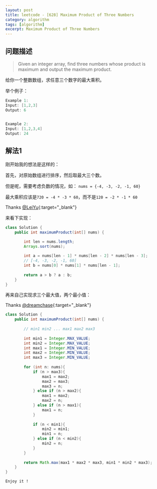 ```yaml
---
layout: post
title: leetcode - [628] Maximum Product of Three Numbers
category: algorithm
tags: [algorithm]
excerpt: Maximum Product of Three Numbers
---
```


## 问题描述  

> Given an integer array, find three numbers whose product is maximum and output the maximum product.  

给你一个整数数组，求任意三个数字的最大乘积。  

举个例子：  

``` java
Example 1:
Input: [1,2,3]
Output: 6
 

Example 2:
Input: [1,2,3,4]
Output: 24
```


## 解法1  

刚开始我的想法是这样的：  

首先，对原始数组进行排序，然后取最大三个数。  

但是呢，需要考虑负数的情况，如： `nums = {-4, -3, -2, -1, 60}`  

最大乘积应该是`720 = -4 * -3 * 60`，而不是`120 = -2 * -1 * 60`  

Thanks [@LeiYu](https://leetcode.com/problems/maximum-product-of-three-numbers/discuss/104755/Java-Easy-AC...){:target="_blank"}  

来看下实现：  


``` java
class Solution {
    public int maximumProduct(int[] nums) {

        int len = nums.length;
        Arrays.sort(nums);
        
        int a = nums[len - 1] * nums[len - 2] * nums[len - 3];
        // [-4, -3, -2, -1, 60]
        int b = nums[0] * nums[1] * nums[len - 1];
        
        return a > b ? a : b;
    }
}
```

再来自己实现求三个最大值，两个最小值：  

Thanks [@dreamchase](https://leetcode.com/problems/maximum-product-of-three-numbers/discuss/104729/Java-O(1)-space-O(n)-time-solution-beat-100){:target="_blank"}  

``` java
class Solution {
    public int maximumProduct(int[] nums) {
        
        // min1 min2 ... max1 max2 max3
        
        int min1 = Integer.MAX_VALUE;
        int min2 = Integer.MAX_VALUE;
        int max1 = Integer.MIN_VALUE;
        int max2 = Integer.MIN_VALUE;
        int max3 = Integer.MIN_VALUE;
        
        for (int n: nums){
            if (n > max3){
                max1 = max2;
                max2 = max3;
                max3 = n;
            } else if (n > max2){
                max1 = max2;
                max2 = n;
            } else if (n > max1){
                max1 = n;
            }
            
            if (n < min1){
                min2 = min1;
                min1 = n;
            } else if (n < min2){
                min2 = n;
            }
        }
        
        return Math.max(max1 * max2 * max3, min1 * min2 * max3);
    }
}
```

`Enjoy it ! `